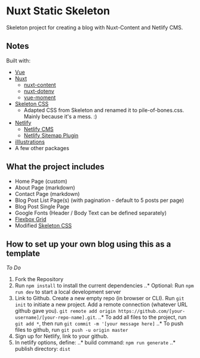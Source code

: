 # Nuxt Static Skeleton

Skeleton project for creating a blog with Nuxt-Content and Netlify CMS.

## Notes

Built with:
- [Vue](https://vuejs.org/)
- [Nuxt](https://nuxtjs.org/)
    - [nuxt-content](https://content.nuxtjs.org/)
    - [nuxt-dotenv](https://github.com/nuxt-community/dotenv-module)
    - [vue-moment](https://github.com/brockpetrie/vue-moment)
- [Skeleton CSS](http://getskeleton.com/)
    - Adapted CSS from Skeleton and renamed it to pile-of-bones.css.  Mainly because it's a mess. :)
- [Netlify](https://www.netlify.com/)
    - [Netlify CMS](https://www.netlifycms.org/)
    - [Netlify Sitemap Plugin](https://github.com/netlify-labs/netlify-plugin-sitemap)
- [illlustrations](https://illlustrations.co/)
- A few other packages

## What the project includes

- Home Page (custom)
- About Page (markdown)
- Contact Page (markdown)
- Blog Post List Page(s) (with pagination - default to 5 posts per page)
- Blog Post Single Page
- Google Fonts (Header / Body Text can be defined separately)
- [Flexbox Grid](http://flexboxgrid.com/)
- Modified [Skeleton CSS](http://getskeleton.com/)


## How to set up your own blog using this as a template

*To Do*

1. Fork the Repository
2. Run `npm install` to install the current dependencies
..* Optional: Run `npm run dev` to start a local development server
3. Link to Github. Create a new empty repo (in browser or CLI). Run `git init` to initiate a new project.  Add a remote connection (whatever URL github gave you). `git remote add origin https://github.com/[your-username]/[your-repo-name].git`.
..* To add all files to the project, run `git add *`, then run `git commit -m '[your message here]`
..* To push files to github, run `git push -u origin master`
4. Sign up for Netlify, link to your github.
5. In netlify options,  define:
..* build command: `npm run generate`
..* publish directory: `dist`
